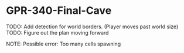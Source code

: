 # GPR-340-Final-Cave

TODO: Add detection for world borders. (Player moves past world size)
TODO: Figure out the plan moving forward

NOTE: Possible error: Too many cells spawning
